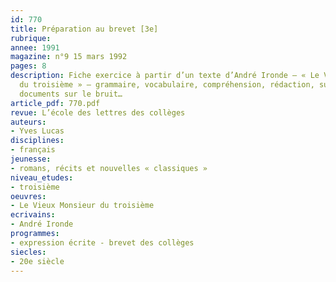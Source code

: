 ```yaml
---
id: 770
title: Préparation au brevet [3e]
rubrique: 
annee: 1991
magazine: n°9 15 mars 1992
pages: 8
description: Fiche exercice à partir d’un texte d’André Ironde – « Le Vieux Monsieur
  du troisième » – grammaire, vocabulaire, compréhension, rédaction, suivie de deux
  documents sur le bruit…
article_pdf: 770.pdf
revue: L’école des lettres des collèges
auteurs:
- Yves Lucas
disciplines:
- français
jeunesse:
- romans, récits et nouvelles « classiques »
niveau_etudes:
- troisième
oeuvres:
- Le Vieux Monsieur du troisième
ecrivains:
- André Ironde
programmes:
- expression écrite - brevet des collèges
siecles:
- 20e siècle
---
```

